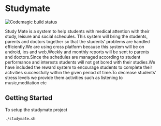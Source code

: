 # Studymate

[![Codemagic build status](https://api.codemagic.io/apps/5d513cefa6267c000bbfd0ba/5d513cefa6267c000bbfd0b9/status_badge.svg)](https://codemagic.io/apps/5d513cefa6267c000bbfd0ba/5d513cefa6267c000bbfd0b9/latest_build)

Study Mate is a system to help students with medical attention with their study, leisure and social schedules. This system will bring the students, parents and doctors together so that the students’ problems are handled efficiently.We are using cross platform because this system will be on android, ios and web,Weekly and monthly reports will be sent to parents and doctors.Since the schedules are managed according to student performance and interests students will not get bored with their studies.We have included the reward system to encourage students to complete their activities successfully within the given period of time.To decrease students’ stress levels we provide them activities such as listening to music,meditation etc

## Getting Started

To setup the studymate project

```shell
./studymate.sh
```
